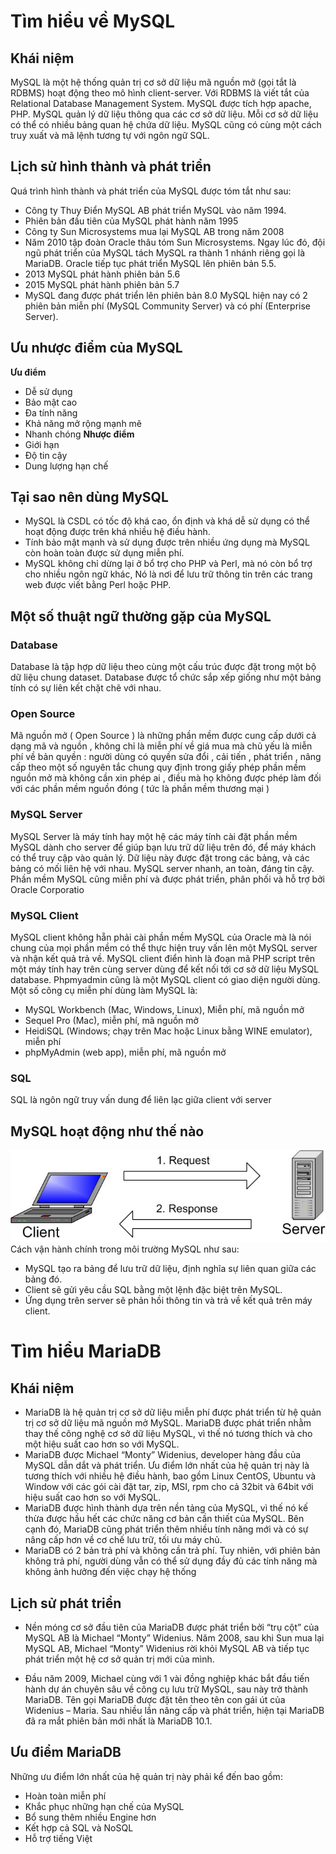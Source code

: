 # Tìm hiểu về MySQL
## Khái niệm
MySQL là một hệ thống quản trị cơ sở dữ liệu mã nguồn mở (gọi tắt là RDBMS) hoạt động theo mô hình client-server. Với RDBMS là viết tắt của Relational Database Management System. MySQL được tích hợp apache, PHP. MySQL quản lý dữ liệu thông qua các cơ sở dữ liệu. Mỗi cơ sở dữ liệu có thể có nhiều bảng quan hệ chứa dữ liệu. MySQL cũng có cùng một cách truy xuất và mã lệnh tương tự với ngôn ngữ SQL.
## Lịch sử hình thành và phát triển
Quá trình hình thành và phát triển của MySQL được tóm tắt như sau:

* Công ty Thuy Điển MySQL AB phát triển MySQL vào năm 1994.
* Phiên bản đầu tiên của MySQL phát hành năm 1995
* Công ty Sun Microsystems mua lại MySQL AB trong năm 2008
* Năm 2010 tập đoàn Oracle thâu tóm Sun Microsystems. Ngay lúc đó, đội ngũ phát triển của MySQL tách MySQL ra thành 1 nhánh riêng gọi là MariaDB. Oracle tiếp tục phát triển MySQL lên phiên bản 5.5.
* 2013 MySQL phát hành phiên bản 5.6
* 2015 MySQL phát hành phiên bản 5.7
* MySQL đang được phát triển lên phiên bản 8.0
MySQL hiện nay có 2 phiên bản miễn phí (MySQL Community Server) và có phí (Enterprise Server).

## Ưu nhược điểm của MySQL
**Ưu điểm**
- Dễ sử dụng
- Bảo mật cao
- Đa tính năng
- Khả năng mở rộng mạnh mẽ
- Nhanh chóng
**Nhược điểm**
- Giới hạn 
- Độ tin cậy 
- Dung lượng hạn chế
## Tại sao nên dùng MySQL
* MySQL là CSDL có tốc độ khá cao, ổn định và khá dễ sử dụng có thể hoạt động được trên khá nhiều hệ điều hành.
* Tính bảo mật mạnh và sử dụng được trên nhiều ứng dụng mà MySQL còn hoàn toàn được sử dụng miễn phí.
* MySQL không chỉ dừng lại ở bổ trợ cho PHP và Perl, mà nó còn bổ trợ cho nhiều ngôn ngữ khác, Nó là nơi để lưu trữ thông tin trên các trang web được viết bằng Perl hoặc PHP.
## Một số thuật ngữ thường gặp của MySQL
### Database
Database là tập hợp dữ liệu theo cùng một cấu trúc được đặt trong một bộ dữ liệu chung dataset. Database được tổ chức sắp xếp giống như một bảng tính có sự liên kết chặt chẽ với nhau.
### Open Source
Mã nguồn mở ( Open Source ) là những phần mềm được cung cấp dưới cả dạng mã và nguồn , không chỉ là miễn phí về giá mua mà chủ yếu là miễn phí về bản quyền : người dùng có quyền sửa đổi , cải tiến , phát triển , nâng cấp theo một số nguyên tắc chung quy định trong giấy phép phần mềm nguồn mở mà không cần xin phép ai , điều mà họ không được phép làm đối với các phần mềm nguồn đóng ( tức là phần mềm thương mại )
### MySQL Server
MySQL Server là máy tính hay một hệ các máy tính cài đặt phần mềm MySQL dành cho server để giúp bạn lưu trữ dữ liệu trên đó, để máy khách có thể truy cập vào quản lý. Dữ liệu này được đặt trong các bảng, và các bảng có mối liên hệ với nhau. MySQL server nhanh, an toàn, đáng tin cậy. Phần mềm MySQL cũng miễn phí và được phát triển, phân phối và hỗ trợ bởi Oracle Corporatio
### MySQL Client
MySQL client không hẵn phải cài phần mềm MySQL của Oracle mà là nói chung của mọi phần mềm có thể thực hiện truy vấn lên một MySQL server và nhận kết quả trả về. MySQL client điển hình là đoạn mã PHP script trên một máy tính hay trên cùng server dùng để kết nối tới cơ sở dữ liệu MySQL database. Phpmyadmin cũng là một MySQL client có giao diện người dùng. Một số công cụ miễn phí dùng làm MySQL là:

  - MySQL Workbench (Mac, Windows, Linux), Miễn phí, mã nguồn mở
  - Sequel Pro (Mac), miễn phí, mã nguồn mở
  - HeidiSQL (Windows; chạy trên Mac hoặc Linux bằng WINE emulator), miễn phí
  - phpMyAdmin (web app), miễn phí, mã nguồn mở
### SQL
SQL là ngôn ngữ truy vấn dung để liên lạc giữa client với server 

## MySQL hoạt động như thế nào
![](/Linux/image/mysql.jpg)
Cách vận hành chính trong môi trường MySQL như sau:

* MySQL tạo ra bảng để lưu trữ dữ liệu, định nghĩa sự liên quan giữa các bảng đó.
* Client sẽ gửi yêu cầu SQL bằng một lệnh đặc biệt trên MySQL.
* Ứng dụng trên server sẽ phản hồi thông tin và trả về kết quả trên máy client.

# Tìm hiểu MariaDB
## Khái niệm
* MariaDB là hệ quản trị cơ sở dữ liệu miễn phí được phát triển từ hệ quản trị cơ sở dữ liệu mã nguồn mở MySQL. MariaDB được phát triển nhằm thay thế công nghệ cơ sở dữ liệu MySQL, vì thế nó tương thích và cho một hiệu suất cao hơn so với MySQL. 
* MariaDB được Michael “Monty” Widenius, developer hàng đầu của MySQL dẫn dắt và phát triển. Ưu điểm lớn nhất của hệ quản trị này là tương thích với nhiều hệ điều hành, bao gồm Linux CentOS, Ubuntu và Window với các gói cài đặt tar, zip, MSI, rpm cho cả 32bit và 64bit với hiệu suất cao hơn so với MySQL. 
* MariaDB được hình thành dựa trên nền tảng của MySQL, vì thế nó kế thừa được hầu hết các chức năng cơ bản cần thiết của MySQL. Bên cạnh đó, MariaDB cũng phát triển thêm nhiều tính năng mới và có sự nâng cấp hơn về cơ chế lưu trữ, tối ưu máy chủ.
* MariaDB có 2 bản trả phí và không cần trả phí. Tuy nhiên, với phiên bản không trả phí, người dùng vẫn có thể sử dụng đầy đủ các tính năng mà không ảnh hưởng đến việc chạy hệ thống
## Lịch sử phát triển
* Nền móng cơ sở đầu tiên của MariaDB được phát triển bởi “trụ cột” của MySQL AB là Michael “Monty” Widenius. Năm 2008, sau khi Sun mua lại MySQL AB, Michael “Monty” Widenius rời khỏi MySQL AB và tiếp tục phát triển một hệ cơ sở quản trị mới của mình.

* Đầu năm 2009, Michael cùng với 1 vài đồng nghiệp khác bắt đầu tiến hành dự án chuyên sâu về công cụ lưu trữ MySQL, sau này trở thành MariaDB. Tên gọi MariaDB được đặt tên theo tên con gái út của Widenius – Maria. Sau nhiều lần nâng cấp và phát triển, hiện tại MariaDB đã ra mắt phiên bản mới nhất là MariaDB 10.1.

## Ưu điểm MariaDB
Những ưu điểm lớn nhất của hệ quản trị này phải kể đến bao gồm:
* Hoàn toàn miễn phí
* Khắc phục những hạn chế của MySQL
* Bổ sung thêm nhiều Engine hơn
* Kết hợp cả SQL và NoSQL
* Hỗ trợ tiếng Việt